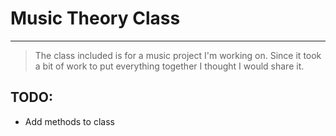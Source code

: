 # Music Theory Class
---
> The class included is for a music project I'm working on. Since it took a bit of work to put everything together I thought I would share it.

## TODO:

- Add methods to class